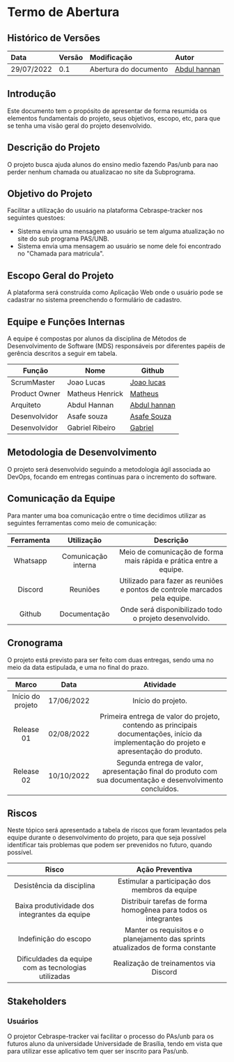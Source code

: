 # Termo de Abertura

## Histórico de Versões

| Data       | Versão | Modificação                              | Autor                                                                                                                                                                                                           |
| :--------- | :----- | :--------------------------------------- | :-------------------------------------------------------------------------------------------------------------------------------------------------------------------------------------------------------------- |
| 29/07/2022 | 0.1    | Abertura do documento                    | [Abdul hannan](https://github.com/hannanhunny01) |
                                                                                                                                                                 

## Introdução

Este documento tem o propósito de apresentar de forma resumida os elementos fundamentais do projeto, seus objetivos, escopo, etc, para que se tenha uma visão geral do projeto desenvolvido.

## Descrição do Projeto

O projeto busca ajuda alunos do ensino medio fazendo Pas/unb para nao perder nenhum chamada ou atualizacao no site da Subprograma.  

## Objetivo do Projeto

Facilitar a utilização do usuário na plataforma Cebraspe-tracker nos seguintes questoes:

- Sistema envia uma mensagem ao usuário se tem alguma  atualização no site do sub programa PAS/UNB.
- Sistema envia uma mensagem ao usuário se nome dele foi encontrado no "Chamada para matricula".


## Escopo Geral do Projeto

A plataforma será construída como Aplicação Web onde o usuário pode se cadastrar no sistema preenchendo o formulário de cadastro.

## Equipe e Funções Internas

A equipe é compostas por alunos da disciplina de Métodos de Desenvolvimento de Software (MDS) responsáveis por diferentes papéis de gerência descritos a seguir em tabela.

| Função       | Nome                      | Github                                                     |
| ------------ | ------------------------- | ---------------------------------------------------------- |
| ScrumMaster  | Joao Lucas           | [Joao lucas](https://github.com/hackairos)                 |
| Product Owner  | Matheus Henrick       | [Matheus](https://github.com/MatheusHenrickSantos) |
| Arquiteto    | Abdul Hannan     | [Abdul hannan](https://github.com/hannanhunny01)                       |
| Desenvolvidor    | Asafe souza     | [Asafe Souza](https://github.com/asafesouza)                   |
| Desenvolvidor    |Gabriel Ribeiro             | [Gabriel](https://github.com/Gabrielribeirof19)         |

## Metodologia de Desenvolvimento

O projeto será desenvolvido seguindo a metodologia ágil associada ao DevOps, focando em entregas continuas para o incremento do software.

## Comunicação da Equipe

Para manter uma boa comunicação entre o time decidimos utilizar as seguintes ferramentas como meio de comunicação:

| Ferramenta |     Utilização      |                                  Descrição                                  |
| :--------: | :-----------------: | :-------------------------------------------------------------------------: |
|  Whatsapp  | Comunicação interna |     Meio de comunicação de forma mais rápida e prática entre a equipe.      |
|  Discord   |      Reuniões       | Utilizado para fazer as reuniões e pontos de controle marcados pela equipe. |
|   Github   |    Documentação     |           Onde será disponibilizado todo o projeto desenvolvido.            |

## Cronograma

O projeto está previsto para ser feito com duas entregas, sendo uma no meio da data estipulada, e uma no final do prazo.

|       Marco       |    Data    |                                                                 Atividade                                                                 |
| :---------------: | :--------: | :---------------------------------------------------------------------------------------------------------------------------------------: |
| Início do projeto | 17/06/2022 |                                                            Início do projeto.                                                             |
|    Release 01     | 02/08/2022 | Primeira entrega de valor do projeto, contendo as principais documentações, início da implementação do projeto e apresentação do produto. |
|    Release 02     | 10/10/2022 |                Segunda entrega de valor, apresentação final do produto com sua documentação e desenvolvimento concluídos.                 |



## Riscos

Neste tópico será apresentado a tabela de riscos que foram levantados pela equipe durante o desenvolvimento do projeto, para que seja possível identificar tais problemas que podem ser prevenidos no futuro, quando possível.

|                      **Risco**                       |                               **Ação Preventiva**                                |
| :--------------------------------------------------: | :------------------------------------------------------------------------------: |
|              Desistência da disciplina               |                  Estimular a participação dos membros da equipe                  |
|    Baixa produtividade dos integrantes da equipe     |         Distribuir tarefas de forma homogênea para todos os integrantes          |
|                Indefinição do escopo                 | Manter os requisitos e o planejamento das sprints atualizados de forma constante |
| Dificuldades da equipe com as tecnologias utilizadas |                      Realização de treinamentos via Discord                      |

## Stakeholders

### Usuários

O projetor Cebraspe-tracker vai facilitar o processo do PAs/unb para os futuros aluno da universidade Universidade de Brasília, tendo em vista que para utilizar esse aplicativo tem quer ser inscrito para Pas/unb.
